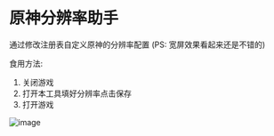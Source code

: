 # 原神分辨率助手

通过修改注册表自定义原神的分辨率配置  (PS: 宽屏效果看起来还是不错的)

食用方法:
1. 关闭游戏
2. 打开本工具填好分辨率点击保存
3. 打开游戏

![image](https://user-images.githubusercontent.com/45026715/187905611-236c5742-3994-46a6-b070-7584c3faacc8.png)


